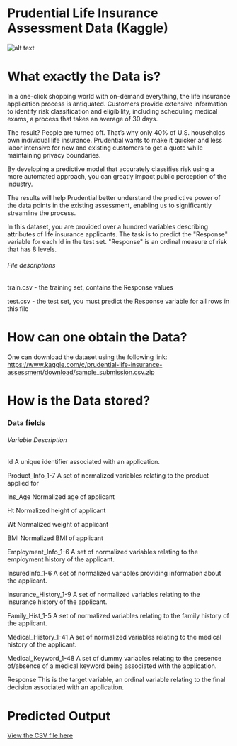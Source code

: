 # Prudential Life Insurance Assessment Data (Kaggle)

![alt text](https://github.com/swarupmishal/Data-Science-Using-R/blob/master/Extras/front_page.png)

# What exactly the Data is?
In a one-click shopping world with on-demand everything, the life insurance application process is antiquated. Customers provide extensive information to identify risk classification and eligibility, including scheduling medical exams, a process that takes an average of 30 days.

The result? People are turned off. That’s why only 40% of U.S. households own individual life insurance. Prudential wants to make it quicker and less labor intensive for new and existing customers to get a quote while maintaining privacy boundaries.

By developing a predictive model that accurately classifies risk using a more automated approach, you can greatly impact public perception of the industry.

The results will help Prudential better understand the predictive power of the data points in the existing assessment, enabling us to significantly streamline the process.

In this dataset, you are provided over a hundred variables describing attributes of life insurance applicants. The task is to predict the "Response" variable for each Id in the test set. "Response" is an ordinal measure of risk that has 8 levels.

###### File descriptions

train.csv - the training set, contains the Response values

test.csv - the test set, you must predict the Response variable for all rows in this file

# How can one obtain the Data?
One can download the dataset using the following link:
https://www.kaggle.com/c/prudential-life-insurance-assessment/download/sample_submission.csv.zip

# How is the Data stored?
### Data fields

###### Variable	Description
Id	A unique identifier associated with an application.

Product_Info_1-7	A set of normalized variables relating to the product applied for

Ins_Age	Normalized age of applicant

Ht	Normalized height of applicant

Wt	Normalized weight of applicant

BMI	Normalized BMI of applicant

Employment_Info_1-6	A set of normalized variables relating to the employment history of the applicant.

InsuredInfo_1-6	A set of normalized variables providing information about the applicant.

Insurance_History_1-9	A set of normalized variables relating to the insurance history of the applicant.

Family_Hist_1-5	A set of normalized variables relating to the family history of the applicant.

Medical_History_1-41	A set of normalized variables relating to the medical history of the applicant.

Medical_Keyword_1-48	A set of dummy variables relating to the presence of/absence of a medical keyword being associated with the 
application.

Response	This is the target variable, an ordinal variable relating to the final decision associated with an application.

# Predicted Output
[View the CSV file here](https://github.com/swarupmishal/Data-Science-Using-R/blob/master/Outputs/decision_tree_solution.csv)
